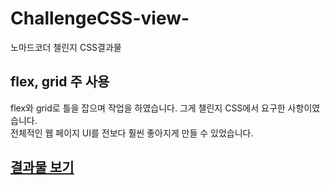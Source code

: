 # ChallengeCSS-view-
노마드코더 챌린지 CSS결과물

## flex, grid 주 사용

flex와 grid로 틀을 잡으며 작업을 하였습니다. 그게 챌린지 CSS에서 요구한 사항이였습니다.</br>
전체적인 웹 페이지 UI를 전보다 훨씬 좋아지게 만들 수 있었습니다.

## <a href="https://gwansiklim.github.io/ChallengeCSS-view-/">결과물 보기</a>
